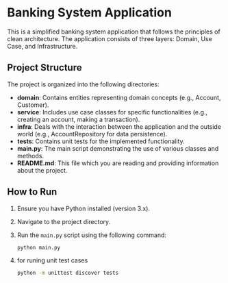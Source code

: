 # Banking System Application

This is a simplified banking system application that follows the principles of clean architecture. The application consists of three layers: Domain, Use Case, and Infrastructure.

## Project Structure

The project is organized into the following directories:

- **domain**: Contains entities representing domain concepts (e.g., Account, Customer).
- **service**: Includes use case classes for specific functionalities (e.g., creating an account, making a transaction).
- **infra**: Deals with the interaction between the application and the outside world (e.g., AccountRepository for data persistence).
- **tests**: Contains unit tests for the implemented functionality.
- **main.py**: The main script demonstrating the use of various classes and methods.
- **README.md**: This file which you are reading and providing information about the project.

## How to Run

1. Ensure you have Python installed (version 3.x).
2. Navigate to the project directory.
3. Run the `main.py` script using the following command:

   ```bash
   python main.py
   ```

4. for runing unit test cases
    ```bash
    python -m unittest discover tests
    ```

